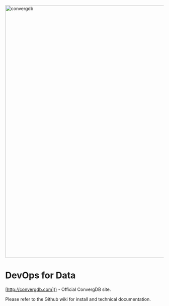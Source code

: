 <img src="https://github.com/beyondsoft-na/convergdb/blob/master/images/convergdb.png" alt="convergdb" width="800">

# DevOps for Data

[http://convergdb.com]() - Official ConvergDB site.

Please refer to the Github wiki for install and technical documentation.



